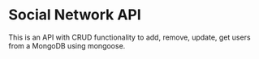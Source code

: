# Social Network API

This is an API with CRUD functionality to add, remove, update, get users from a MongoDB using mongoose.

